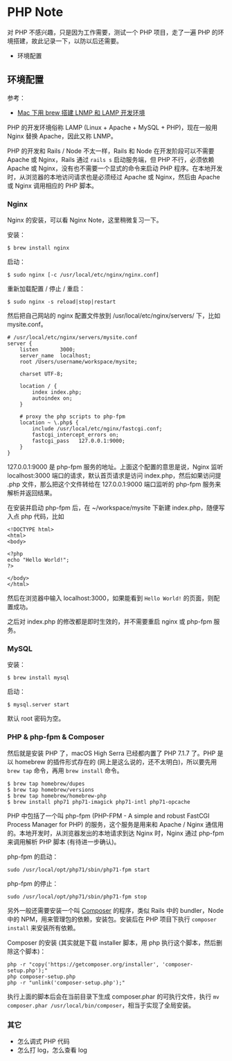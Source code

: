 # PHP Note

对 PHP 不感兴趣，只是因为工作需要，测试一个 PHP 项目，走了一遍 PHP 的环境搭建，故此记录一下，以防以后还需要。

- 环境配置

## 环境配置

参考：

- [Mac 下用 brew 搭建 LNMP 和 LAMP 开发环境](http://yansu.org/2013/12/11/lamp-in-mac.html)

PHP 的开发环境俗称 LAMP (Linux + Apache + MySQL + PHP)，现在一般用 Nginx 替换 Apache，因此又称 LNMP。

PHP 的开发和 Rails / Node 不太一样，Rails 和 Node 在开发阶段可以不需要 Apache 或 Nginx，Rails 通过 `rails s` 启动服务端，但 PHP 不行，必须依赖 Apache 或 Nginx，没有也不需要一个显式的命令来启动 PHP 程序。在本地开发时，从浏览器的本地访问请求也是必须经过 Apache 或 Nginx，然后由 Apache 或 Nginx 调用相应的 PHP 脚本。

### Nginx

Nginx 的安装，可以看 Nginx Note，这里稍微复习一下。

安装：

    $ brew install nginx

启动：

    $ sudo nginx [-c /usr/local/etc/nginx/nginx.conf]

重新加载配置 / 停止 / 重启：

    $ sudo nginx -s reload|stop|restart

然后把自己网站的 nginx 配置文件放到 /usr/local/etc/nginx/servers/ 下，比如 mysite.conf。

    # /usr/local/etc/nginx/servers/mysite.conf
    server {
        listen       3000;
        server_name  localhost;
        root /Users/username/workspace/mysite;

        charset UTF-8;

        location / {
            index index.php;
            autoindex on;
        }

        # proxy the php scripts to php-fpm
        location ~ \.php$ {
            include /usr/local/etc/nginx/fastcgi.conf;
            fastcgi_intercept_errors on;
            fastcgi_pass   127.0.0.1:9000;
        }
    }

127.0.0.1:9000 是 php-fpm 服务的地址。上面这个配置的意思是说，Nginx 监听 localhost:3000 端口的请求，默认首页请求是访问 index.php，然后如果访问提 .php 文件，那么把这个文件转给在 127.0.0.1:9000 端口监听的 php-fpm 服务来解析并返回结果。

在安装并启动 php-fpm 后，在 ~/workspace/mysite 下新建 index.php，随便写入点 php 代码，比如

    <!DOCTYPE html>
    <html>
    <body>

    <?php
    echo "Hello World!";
    ?>

    </body>
    </html>

然后在浏览器中输入 localhost:3000，如果能看到 `Hello World!` 的页面，则配置成功。

之后对 index.php 的修改都是即时生效的，并不需要重启 nginx 或 php-fpm 服务。

### MySQL

安装：

    $ brew install mysql

启动：

    $ mysql.server start

默认 root 密码为空。

### PHP & php-fpm & Composer

然后就是安装 PHP 了，macOS High Serra 已经都内置了 PHP 7.1.7 了。PHP 是以 homebrew 的插件形式存在的 (网上是这么说的，还不太明白)，所以要先用 `brew tap` 命令，再用 `brew install` 命令。

    $ brew tap homebrew/dupes
    $ brew tap homebrew/versions
    $ brew tap homebrew/homebrew-php
    $ brew install php71 php71-imagick php71-intl php71-opcache

PHP 中包括了一个叫 php-fpm (PHP-FPM - A simple and robust FastCGI Process Manager for PHP) 的服务，这个服务是用来和 Apache / Nginx 通信用的。本地开发时，从浏览器发出的本地请求到达 Nginx 时，Nginx 通过 php-fpm 来调用解析 PHP 脚本 (有待进一步确认)。

php-fpm 的启动：

    sudo /usr/local/opt/php71/sbin/php71-fpm start

php-fpm 的停止：

    sudo /usr/local/opt/php71/sbin/php71-fpm stop

另外一般还需要安装一个叫 [Composer](https://getcomposer.org/) 的程序，类似 Rails 中的 bundler，Node 中的 NPM，用来管理包的依赖，安装包。安装后在 PHP 项目下执行 `composer install` 来安装所有依赖。

Composer 的安装 (其实就是下载 installer 脚本，用 php 执行这个脚本，然后删除这个脚本)：

    php -r "copy('https://getcomposer.org/installer', 'composer-setup.php');"
    php composer-setup.php
    php -r "unlink('composer-setup.php');"

执行上面的脚本后会在当前目录下生成 composer.phar 的可执行文件，执行 `mv composer.phar /usr/local/bin/composer`，相当于实现了全局安装。

### 其它

- 怎么调式 PHP 代码
- 怎么打 log，怎么查看 log
